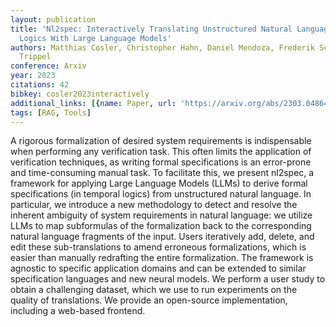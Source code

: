 ```yaml
---
layout: publication
title: 'Nl2spec: Interactively Translating Unstructured Natural Language To Temporal
  Logics With Large Language Models'
authors: Matthias Cosler, Christopher Hahn, Daniel Mendoza, Frederik Schmitt, Caroline
  Trippel
conference: Arxiv
year: 2023
citations: 42
bibkey: cosler2023interactively
additional_links: [{name: Paper, url: 'https://arxiv.org/abs/2303.04864'}]
tags: [RAG, Tools]
---
```

A rigorous formalization of desired system requirements is indispensable when
performing any verification task. This often limits the application of
verification techniques, as writing formal specifications is an error-prone and
time-consuming manual task. To facilitate this, we present nl2spec, a framework
for applying Large Language Models (LLMs) to derive formal specifications (in
temporal logics) from unstructured natural language. In particular, we
introduce a new methodology to detect and resolve the inherent ambiguity of
system requirements in natural language: we utilize LLMs to map subformulas of
the formalization back to the corresponding natural language fragments of the
input. Users iteratively add, delete, and edit these sub-translations to amend
erroneous formalizations, which is easier than manually redrafting the entire
formalization. The framework is agnostic to specific application domains and
can be extended to similar specification languages and new neural models. We
perform a user study to obtain a challenging dataset, which we use to run
experiments on the quality of translations. We provide an open-source
implementation, including a web-based frontend.
